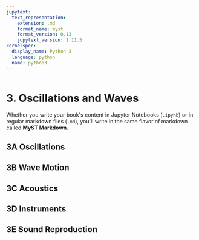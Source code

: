 ```yaml
---
jupytext:
  text_representation:
    extension: .md
    format_name: myst
    format_version: 0.13
    jupytext_version: 1.11.5
kernelspec:
  display_name: Python 3
  language: python
  name: python3
---
```


```{contents}
```

# 3. Oscillations and Waves

Whether you write your book's content in Jupyter Notebooks (`.ipynb`) or
in regular markdown files (`.md`), you'll write in the same flavor of markdown
called **MyST Markdown**.

## 3A	Oscillations
## 3B	Wave Motion
## 3C	Acoustics
## 3D	Instruments
## 3E	Sound Reproduction
